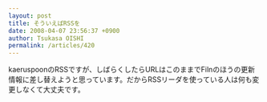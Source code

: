 ```yaml
---
layout: post
title: そういえばRSSを
date: 2008-04-07 23:56:37 +0900
author: Tsukasa OISHI
permalink: /articles/420
---
```



kaeruspoonのRSSですが、しばらくしたらURLはこのままでFilnのほうの更新情報に差し替えようと思っています。だからRSSリーダを使っている人は何も変更しなくて大丈夫です。  

